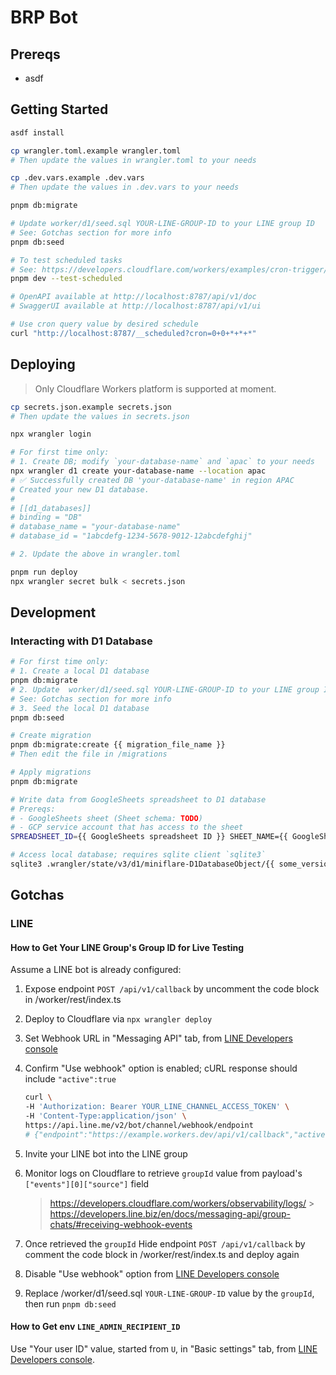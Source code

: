 # BRP Bot

## Prereqs

- asdf

## Getting Started

```sh
asdf install

cp wrangler.toml.example wrangler.toml
# Then update the values in wrangler.toml to your needs

cp .dev.vars.example .dev.vars
# Then update the values in .dev.vars to your needs

pnpm db:migrate

# Update worker/d1/seed.sql YOUR-LINE-GROUP-ID to your LINE group ID
# See: Gotchas section for more info
pnpm db:seed

# To test scheduled tasks
# See: https://developers.cloudflare.com/workers/examples/cron-trigger/#test-cron-triggers-using-wrangler
pnpm dev --test-scheduled

# OpenAPI available at http://localhost:8787/api/v1/doc
# SwaggerUI available at http://localhost:8787/api/v1/ui

# Use cron query value by desired schedule
curl "http://localhost:8787/__scheduled?cron=0+0+*+*+*"
```

## Deploying

> Only Cloudflare Workers platform is supported at moment.

```sh
cp secrets.json.example secrets.json
# Then update the values in secrets.json

npx wrangler login

# For first time only:
# 1. Create DB; modify `your-database-name` and `apac` to your needs
npx wrangler d1 create your-database-name --location apac
# ✅ Successfully created DB 'your-database-name' in region APAC
# Created your new D1 database.
#
# [[d1_databases]]
# binding = "DB"
# database_name = "your-database-name"
# database_id = "1abcdefg-1234-5678-9012-12abcdefghij"

# 2. Update the above in wrangler.toml

pnpm run deploy
npx wrangler secret bulk < secrets.json
```

## Development

### Interacting with D1 Database

```sh
# For first time only:
# 1. Create a local D1 database
pnpm db:migrate
# 2. Update  worker/d1/seed.sql YOUR-LINE-GROUP-ID to your LINE group ID
# See: Gotchas section for more info
# 3. Seed the local D1 database
pnpm db:seed

# Create migration
pnpm db:migrate:create {{ migration_file_name }}
# Then edit the file in /migrations

# Apply migrations
pnpm db:migrate

# Write data from GoogleSheets spreadsheet to D1 database
# Prereqs:
# - GoogleSheets sheet (Sheet schema: TODO)
# - GCP service account that has access to the sheet
SPREADSHEET_ID={{ GoogleSheets spreadsheet ID }} SHEET_NAME={{ GoogleSheets sheet name }} KEY_FILE_PATH={{ /path/to/your/gcp-service-account.json }} pnpm db:write

# Access local database; requires sqlite client `sqlite3`
sqlite3 .wrangler/state/v3/d1/miniflare-D1DatabaseObject/{{ some_version }}.sqlite
```

## Gotchas

### LINE

#### How to Get Your LINE Group's Group ID for Live Testing

Assume a LINE bot is already configured:

1. Expose endpoint `POST /api/v1/callback` by uncomment the code block in /worker/rest/index.ts
2. Deploy to Cloudflare via `npx wrangler deploy`
3. Set Webhook URL in "Messaging API" tab, from [LINE Developers console](https://developers.line.biz/console)
4. Confirm "Use webhook" option is enabled; cURL response should include `"active":true`

   ```sh
   curl \
   -H 'Authorization: Bearer YOUR_LINE_CHANNEL_ACCESS_TOKEN' \
   -H 'Content-Type:application/json' \
   https://api.line.me/v2/bot/channel/webhook/endpoint
   # {"endpoint":"https://example.workers.dev/api/v1/callback","active":true}
   ```

5. Invite your LINE bot into the LINE group

6. Monitor logs on Cloudflare to retrieve `groupId` value from payload's `["events"][0]["source"]` field

   > https://developers.cloudflare.com/workers/observability/logs/ > https://developers.line.biz/en/docs/messaging-api/group-chats/#receiving-webhook-events

7. Once retrieved the `groupId` Hide endpoint `POST /api/v1/callback` by comment the code block in /worker/rest/index.ts and deploy again
8. Disable "Use webhook" option from [LINE Developers console](https://developers.line.biz/console)
9. Replace /worker/d1/seed.sql `YOUR-LINE-GROUP-ID` value by the `groupId`, then run `pnpm db:seed`

#### How to Get env `LINE_ADMIN_RECIPIENT_ID`

Use "Your user ID" value, started from `U`, in "Basic settings" tab, from [LINE Developers console](https://developers.line.biz/console).

